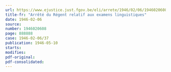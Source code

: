 ```yaml
---
url: https://www.ejustice.just.fgov.be/eli/arrete/1946/02/06/1946020608/justel
title-fr: "Arrêté du Régent relatif aux examens linguistiques"
date: 1946-02-06
source:
number: 1946020608
page: 888888
case: 1946-02-06/37
publication: 1946-05-10
starts:
modifies:
pdf-original:
pdf-consolidated:
---
```


